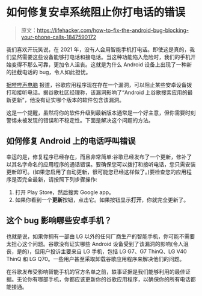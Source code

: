 # 如何修复安卓系统阻止你打电话的错误

> 原文：<https://lifehacker.com/how-to-fix-the-android-bug-blocking-your-phone-calls-1847590172>

我们喜欢开玩笑说，在 2021 年，没有人会用智能手机打电话。即使这是真的，我们显然需要这些设备能够打电话和接电话。当这种功能陷入危险时，我们的手机开始变得不那么可靠，更加令人沮丧。这就是为什么 Android 设备上出现了一种新的拦截电话的 bug，令人如此担忧。



[据哔哔声电脑](https://www.bleepingcomputer.com/news/google/google-app-bug-blocks-android-users-from-receiving-making-calls/) 报道，谷歌应用程序现在存在一个漏洞，可以阻止某些安卓设备拨打和接听电话。据谷歌社区经理称，该漏洞影响了“Android 上谷歌搜索应用的最新更新”，他没有证实哪个版本的软件包含该漏洞。

这是一个提醒，虽然将你的软件升级到最新版本通常是一个好主意，但你需要时刻警惕未被发现的错误和不稳定性。下面是解决这个问题的方法。

## 如何修复 Android 上的电话呼叫错误

幸运的是，修复程序已经存在，而且非常简单:谷歌已经发布了一个更新，修补了以其名字命名的应用程序的通话错误。要确保您可以拨打和接听电话，您只需安装更新即可。(如果您启用了自动更新，很可能您已经这样做了。)要检查您的应用程序是否完全最新，请按照下列步骤操作:

1.  打开 Play Store，然后搜索 Google app。
2.  如果你看到一个**更新**按钮，点击它。如果按钮显示**打开**，你就完全更新了。

## 这个 bug 影响哪些安卓手机？

也就是说，如果你拥有一部由 LG 以外的任何厂商生产的智能手机，你可能不需要太担心这个问题。谷歌没有证实哪些 Android 设备受到了该漏洞的影响(令人沮丧，是的)，但用户投诉主要来自 LG 手机，包括 LG G7、G7 ThinQ、LG V40 ThinQ 和 LG Q70。一些用户甚至采取卸载谷歌应用程序来解决他们的问题。

在谷歌发布受影响智能手机的官方名单之前，轶事证据是我们能够利用的最佳证据。无论你有哪部手机，你都应该更新你的谷歌应用程序，以确保你的所有电话都能接通。